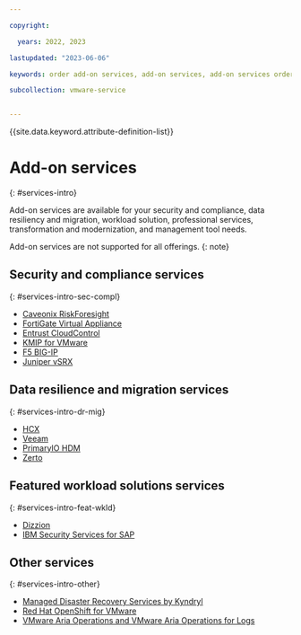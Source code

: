 ```yaml
---

copyright:

  years: 2022, 2023

lastupdated: "2023-06-06"

keywords: order add-on services, add-on services, add-on services order

subcollection: vmware-service


---
```


{{site.data.keyword.attribute-definition-list}}

# Add-on services
{: #services-intro}

Add-on services are available for your security and compliance, data resiliency and migration, workload solution, professional services, transformation and modernization, and management tool needs.

Add-on services are not supported for all offerings.
{: note}

## Security and compliance services
{: #services-intro-sec-compl}

* [Caveonix RiskForesight](/docs/vmwaresolutions?topic=vmwaresolutions-caveonix_considerations)
* [FortiGate Virtual Appliance](/docs/vmwaresolutions?topic=vmwaresolutions-fortinetvm_considerations)
* [Entrust CloudControl](/docs/vmwaresolutions?topic=vmwaresolutions-entrust-cc_considerations)
* [KMIP for VMware](/docs/vmwaresolutions?topic=vmwaresolutions-kmip_standalone_considerations)
* [F5 BIG-IP](/docs/vmwaresolutions?topic=vmwaresolutions-f5_considerations)
* [Juniper vSRX](/docs/vmwaresolutions?topic=vmwaresolutions-juniper-overview)

## Data resilience and migration services
{: #services-intro-dr-mig}

* [HCX](/docs/vmwaresolutions?topic=vmwaresolutions-hcx_considerations)
* [Veeam](/docs/vmwaresolutions?topic=vmwaresolutions-veeamvm_overview)
* [PrimaryIO HDM](/docs/vmwaresolutions?topic=vmwaresolutions-managing_pio)
* [Zerto](/docs/vmwaresolutions?topic=vmwaresolutions-addingzertodr)

## Featured workload solutions services
{: #services-intro-feat-wkld}

* [Dizzion](/docs/vmwaresolutions?topic=vmwaresolutions-dizzion-overview)
* [IBM Security Services for SAP](/docs/vmwaresolutions?topic=vmwaresolutions-managing-ss-sap)

## Other services
{: #services-intro-other}

* [Managed Disaster Recovery Services by Kyndryl](/docs/vmwaresolutions?topic=vmwaresolutions-managing_zerto_services)
* [Red Hat OpenShift for VMware](/docs/vmwaresolutions?topic=vmwaresolutions-ocp_overview)
* [VMware Aria Operations and VMware Aria Operations for Logs](/docs/vmwaresolutions?topic=vmwaresolutions-vrops_overview)
